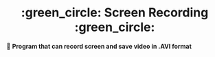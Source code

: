 
 

<h1 align = "center"> :green_circle: Screen Recording :green_circle: </h1>


 :small_orange_diamond:	 **Program that can record screen and save video in .AVI format**

<br> </br>

